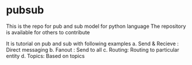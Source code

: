 # pubsub
This is the repo for pub and sub model for python language
The repository is available for others to contribute

It is tutorial on pub and sub with following examples
a. Send & Recieve : Direct messaging
b. Fanout : Send to all
c. Routing: Routing to particular entity
d. Topics: Based on topics
